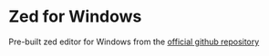 # Zed for Windows
Pre-built zed editor for Windows from the [official github repository](github.com/zed-industries/zed)
